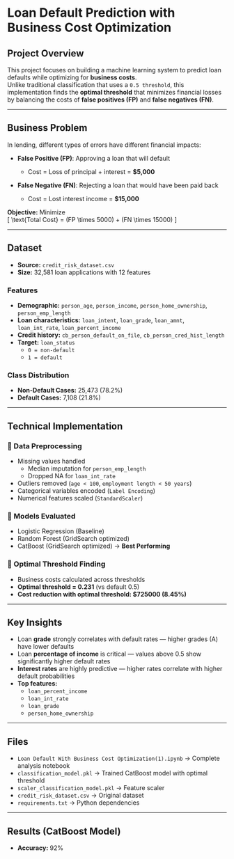 # Loan Default Prediction with Business Cost Optimization

##  Project Overview
This project focuses on building a machine learning system to predict loan defaults while optimizing for **business costs**.  
Unlike traditional classification that uses a `0.5 threshold`, this implementation finds the **optimal threshold** that minimizes financial losses by balancing the costs of **false positives (FP)** and **false negatives (FN)**.

---

##  Business Problem

In lending, different types of errors have different financial impacts:

- **False Positive (FP)**: Approving a loan that will default  
  - Cost = Loss of principal + interest = **$5,000**

- **False Negative (FN)**: Rejecting a loan that would have been paid back  
  - Cost = Lost interest income = **$15,000**

**Objective:** Minimize  
\[
\text{Total Cost} = (FP \times 5000) + (FN \times 15000)
\]

---

##  Dataset

- **Source:** `credit_risk_dataset.csv`  
- **Size:** 32,581 loan applications with 12 features  

### Features
- **Demographic:** `person_age`, `person_income`, `person_home_ownership`, `person_emp_length`
- **Loan characteristics:** `loan_intent`, `loan_grade`, `loan_amnt`, `loan_int_rate`, `loan_percent_income`
- **Credit history:** `cb_person_default_on_file`, `cb_person_cred_hist_length`
- **Target:** `loan_status`  
  - `0 = non-default`  
  - `1 = default`

### Class Distribution
- **Non-Default Cases:** 25,473 (78.2%)  
- **Default Cases:** 7,108 (21.8%)

---

##  Technical Implementation

### 🔹 Data Preprocessing
- Missing values handled  
  - Median imputation for `person_emp_length`  
  - Dropped NA for `loan_int_rate`  
- Outliers removed (`age < 100`, `employment length < 50 years`)  
- Categorical variables encoded (`Label Encoding`)  
- Numerical features scaled (`StandardScaler`)  

### 🔹 Models Evaluated
- Logistic Regression (Baseline)  
- Random Forest (GridSearch optimized)  
- CatBoost (GridSearch optimized) → **Best Performing**  

### 🔹 Optimal Threshold Finding
- Business costs calculated across thresholds  
- **Optimal threshold = 0.231** (vs default 0.5)  
- **Cost reduction with optimal threshold: $725000 (8.45%)**

---

##  Key Insights
- Loan **grade** strongly correlates with default rates — higher grades (A) have lower defaults  
- Loan **percentage of income** is critical — values above 0.5 show significantly higher default rates  
- **Interest rates** are highly predictive — higher rates correlate with higher default probabilities  
- **Top features:**  
  - `loan_percent_income`  
  - `loan_int_rate`  
  - `loan_grade`  
  - `person_home_ownership`  

---

##  Files
- `Loan Default With Business Cost Optimization(1).ipynb` → Complete analysis notebook  
- `classification_model.pkl` → Trained CatBoost model with optimal threshold  
- `scaler_classification_model.pkl` → Feature scaler  
- `credit_risk_dataset.csv` → Original dataset  
- `requirements.txt` → Python dependencies  

---

##  Results (CatBoost Model)
- **Accuracy:** 92%   
